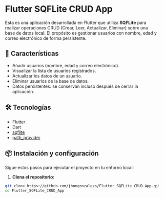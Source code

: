 # Flutter SQFLite CRUD App

Esta es una aplicación desarrollada en Flutter que utiliza **SQFLite** para realizar operaciones CRUD (Crear, Leer, Actualizar, Eliminar) sobre una base de datos local. El propósito es gestionar usuarios con nombre, edad y correo electrónico de forma persistente.

## 📱 Características

- Añadir usuarios (nombre, edad y correo electrónico).
- Visualizar la lista de usuarios registrados.
- Actualizar los datos de un usuario.
- Eliminar usuarios de la base de datos.
- Datos persistentes: se conservan incluso después de cerrar la aplicación.

## 🛠️ Tecnologías

- Flutter
- Dart
- [sqflite](https://pub.dev/packages/sqflite)
- [path_provider](https://pub.dev/packages/path_provider)

## 📦 Instalación y configuración

Sigue estos pasos para ejecutar el proyecto en tu entorno local:

1. **Clona el repositorio:**

```bash
git clone https://github.com/jhongonzalezs/Flutter_SQFLite_CRUD_App.git
cd Flutter_SQFLite_CRUD_App
